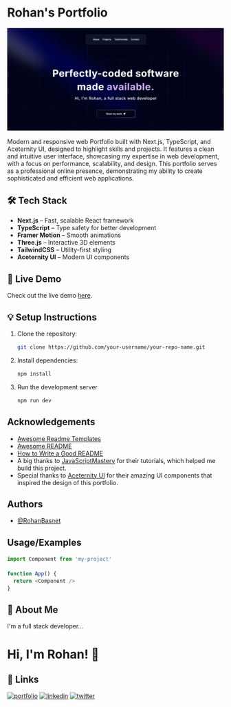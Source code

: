 # Rohan's Portfolio

![Alt text](./public/website-ScreenShot.png)


Modern and responsive web Portfolio built with Next.js, TypeScript, and Aceternity UI, designed to highlight skills and projects. It features a clean and intuitive user interface, showcasing my expertise in web development, with a focus on performance, scalability, and design. This portfolio serves as a professional online presence, demonstrating my ability to create sophisticated and efficient web applications.


## 🛠️ Tech Stack

- **Next.js** – Fast, scalable React framework
- **TypeScript** – Type safety for better development
- **Framer Motion** – Smooth animations
- **Three.js** – Interactive 3D elements
- **TailwindCSS** – Utility-first styling
- **Aceternity UI** – Modern UI components

## 🚀 Live Demo

Check out the live demo [here](https://portfolio-rohanbasnet12s-projects.vercel.app/).

## 💡 Setup Instructions

1. Clone the repository:
   ```bash
   git clone https://github.com/your-username/your-repo-name.git

2. Install dependencies:
    ```bash
   npm install

3. Run the development server
    ``` bash
    npm run dev

## Acknowledgements

- [Awesome Readme Templates](https://awesomeopensource.com/project/elangosundar/awesome-README-templates)
- [Awesome README](https://github.com/matiassingers/awesome-readme)
- [How to Write a Good README](https://bulldogjob.com/news/449-how-to-write-a-good-readme-for-your-github-project)
- A big thanks to [JavaScriptMastery](https://www.youtube.com/c/JavaScriptMastery) for their tutorials, which helped me build this project.
- Special thanks to [Aceternity UI](https://aceternity.com) for their amazing UI components that inspired the design of this portfolio.

## Authors

- [@RohanBasnet](https://github.com/Rohanbasnet12)

## Usage/Examples

```javascript
import Component from 'my-project'

function App() {
  return <Component />
}
```

## 🚀 About Me
I'm a full stack developer...

# Hi, I'm Rohan! 👋

## 🔗 Links
[![portfolio](https://img.shields.io/badge/my_portfolio-000?style=for-the-badge&logo=ko-fi&logoColor=white)](https://portfolio-rohanbasnet12s-projects.vercel.app/)
[![linkedin](https://img.shields.io/badge/linkedin-0A66C2?style=for-the-badge&logo=linkedin&logoColor=white)](https://www.linkedin.com/in/rohan-basnet-131841121/)
[![twitter](https://img.shields.io/badge/twitter-1DA1F2?style=for-the-badge&logo=twitter&logoColor=white)](https://x.com/RohanBa52433349)
